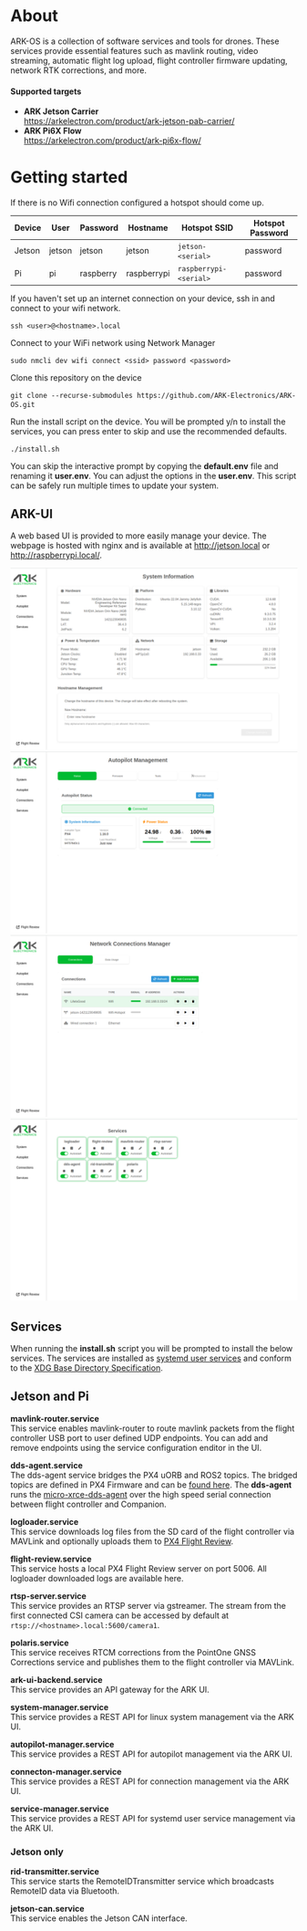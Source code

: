 # About
ARK-OS is a collection of software services and tools for drones. These services provide essential features such as mavlink routing, video streaming, automatic flight log upload, flight controller firmware updating, network RTK corrections, and more.

#### Supported targets
- **ARK Jetson Carrier** <br> https://arkelectron.com/product/ark-jetson-pab-carrier/
- **ARK Pi6X Flow** <br> https://arkelectron.com/product/ark-pi6x-flow/

# Getting started
If there is no Wifi connection configured a hotspot should come up.

| Device | User   | Password | Hostname    | Hotspot SSID           | Hotspot Password |
| ------ | ------ | -------- | ----------- | ---------------------- | ---------------- |
| Jetson | jetson | jetson   | jetson      | `jetson-<serial>`      | password         |
| Pi     | pi     | raspberry       | raspberrypi | `raspberrypi-<serial>` | password         |

If you haven't set up an internet connection on your device, ssh in and connect to your wifi network.
```
ssh <user>@<hostname>.local
```

Connect to your WiFi network using Network Manager
```
sudo nmcli dev wifi connect <ssid> password <password>
```

Clone this repository on the device
```
git clone --recurse-submodules https://github.com/ARK-Electronics/ARK-OS.git
```
Run the install script on the device. You will be prompted y/n to install the services, you can press enter to skip and use the recommended defaults.
```
./install.sh
```
You can skip the interactive prompt by copying the **default.env** file and renaming it **user.env**. You can adjust the options in the **user.env**. This script can be safely run multiple times to update your system.

## ARK-UI
A web based UI is provided to more easily manage your device. The webpage is hosted with nginx and is available at http://jetson.local or http://raspberrypi.local/.

![alt text](ark-ui1.png)
![alt text](ark-ui2.png)
![alt text](ark-ui3.png)
![alt text](ark-ui4.png)

## Services
When running the **install.sh** script you will be prompted to install the below services. The services are installed as [systemd user services](https://www.unixsysadmin.com/systemd-user-services/) and conform to the [XDG Base Directory Specification](https://specifications.freedesktop.org/basedir-spec/latest/index.html).

## Jetson and Pi

**mavlink-router.service** <br>
This service enables mavlink-router to route mavlink packets from the flight controller USB port to user defined UDP endpoints. You can add and remove endpoints using the service configuration enditor in the UI.

**dds-agent.service** <br>
The dds-agent service bridges the PX4 uORB and ROS2 topics. The bridged topics are defined in PX4 Firmware and can be [found here](https://github.com/PX4/PX4-Autopilot/blob/main/src/modules/uxrce_dds_client/dds_topics.yaml). The **dds-agent** runs the [micro-xrce-dds-agent](https://github.com/eProsima/Micro-XRCE-DDS-Agent) over the high speed serial connection between flight controller and Companion.

**logloader.service** <br>
This service downloads log files from the SD card of the flight controller via MAVLink and optionally uploads them to [PX4 Flight Review](https://review.px4.io/).

**flight-review.service** <br>
This service hosts a local PX4 Flight Review server on port 5006. All logloader downloaded logs are available here.

**rtsp-server.service** <br>
This service provides an RTSP server via gstreamer. The stream from the first connected CSI camera can be accessed by default at `rtsp://<hostname>.local:5600/camera1`.

**polaris.service** <br>
This service receives RTCM corrections from the PointOne GNSS Corrections service and publishes them to the flight controller via MAVLink.

**ark-ui-backend.service** <br>
This service provides an API gateway for the ARK UI.

**system-manager.service** <br>
This service provides a REST API for linux system management via the ARK UI.

**autopilot-manager.service** <br>
This service provides a REST API for autopilot management via the ARK UI.

**connecton-manager.service** <br>
This service provides a REST API for connection management via the ARK UI.

**service-manager.service** <br>
This service provides a REST API for systemd user service management via the ARK UI.

### Jetson only

**rid-transmitter.service** <br>
This service starts the RemoteIDTransmitter service which broadcasts RemoteID data via Bluetooth.

**jetson-can.service** <br>
This service enables the Jetson CAN interface.
